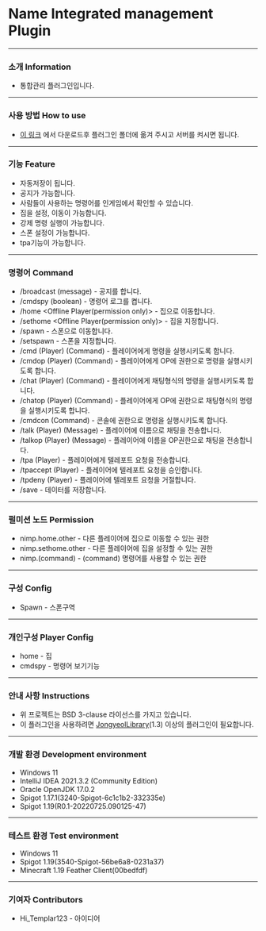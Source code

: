 # Name Integrated management Plugin
---
### 소개 Information
* 통합관리 플러그인입니다.
---
### 사용 방법 How to use
* [이 링크](https://github.com/Jongye0l/nimp/releases/latest) 에서 다운로드후 플러그인 폴더에 옮겨 주시고 서버를 켜시면 됩니다.
---
### 기능 Feature
* 자동저장이 됩니다.
* 공지가 가능합니다.
* 사람들이 사용하는 명령어를 인게임에서 확인할 수 있습니다.
* 집을 설정, 이동이 가능합니다.
* 강제 명령 실행이 가능합니다.
* 스폰 설정이 가능합니다.
* tpa기능이 가능합니다.
---
### 명령어 Command
* /broadcast (message) - 공지를 합니다.
* /cmdspy (boolean) - 명령어 로그를 켭니다.
* /home <Offline Player(permission only)> - 집으로 이동합니다.
* /sethome <Offline Player(permission only)> - 집을 지정합니다.
* /spawn - 스폰으로 이동합니다.
* /setspawn - 스폰을 지정합니다.
* /cmd (Player) (Command) - 플레이어에게 명령을 실행시키도록 합니다.
* /cmdop (Player) (Command) - 플레이어에게 OP에 권한으로 명령을 실행시키도록 합니다.
* /chat (Player) (Command) - 플레이어에게 채팅형식의 명령을 실행시키도록 합니다.
* /chatop (Player) (Command) - 플레이어에게 OP에 권한으로 채팅형식의 명령을 실행시키도록 합니다.
* /cmdcon (Command) - 콘솔에 권한으로 명령을 실행시키도록 합니다.
* /talk (Player) (Message) - 플레이어에 이름으로 채팅을 전송합니다.
* /talkop (Player) (Message) - 플레이어에 이름을 OP권한으로 채팅을 전송합니다.
* /tpa (Player) - 플레이어에게 텔레포트 요청을 전송합니다.
* /tpaccept (Player) - 플레이어에 텔레포트 요청을 승인합니다.
* /tpdeny (Player) - 플레이어에 텔레포트 요청을 거절합니다.
* /save - 데이터를 저장합니다.
---
### 펄미션 노드 Permission
* nimp.home.other - 다른 플레이어에 집으로 이동할 수 있는 권한
* nimp.sethome.other - 다른 플레이어에 집을 설정할 수 있는 권한
* nimp.(command) - (command) 명령어를 사용할 수 있는 권한
---
### 구성 Config
* Spawn - 스폰구역
---
### 개인구성 Player Config
* home - 집
* cmdspy - 명령어 보기기능
---
### 안내 사항 Instructions
* 위 프로젝트는 BSD 3-clause 라이선스를 가지고 있습니다.
* 이 플러그인을 사용하려면 [JongyeolLibrary](https://github.com/Jongye0l/JongyeolLibrary/releases/latest)(1.3) 이상의 플러그인이 필요합니다.
---
### 개발 환경 Development environment
* Windows 11
* IntelliJ IDEA 2021.3.2 (Community Edition)
* Oracle OpenJDK 17.0.2
* Spigot 1.17.1(3240-Spigot-6c1c1b2-332335e)
* Spigot 1.19(R0.1-20220725.090125-47)
---
### 테스트 환경 Test environment
* Windows 11
* Spigot 1.19(3540-Spigot-56be6a8-0231a37)
* Minecraft 1.19 Feather Client(00bedfdf)
---
### 기여자 Contributors
* Hi_Templar123 - 아이디어
